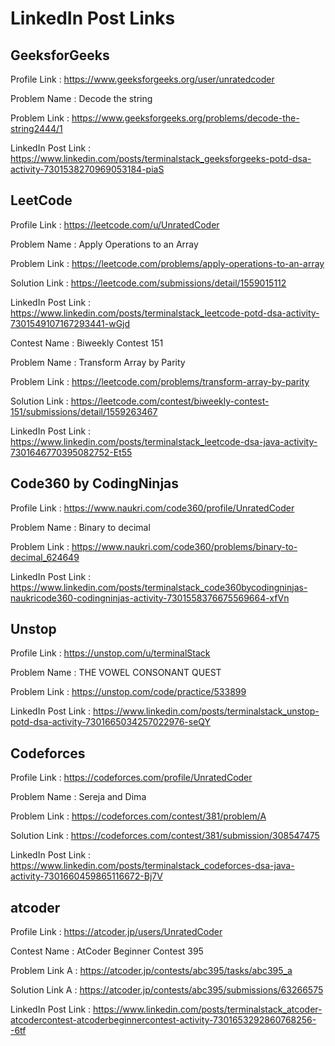 # LinkedIn Post Links

## GeeksforGeeks

Profile Link : https://www.geeksforgeeks.org/user/unratedcoder

Problem Name : Decode the string

Problem Link : https://www.geeksforgeeks.org/problems/decode-the-string2444/1

LinkedIn Post Link : https://www.linkedin.com/posts/terminalstack_geeksforgeeks-potd-dsa-activity-7301538270969053184-piaS

## LeetCode

Profile Link : https://leetcode.com/u/UnratedCoder

Problem Name : Apply Operations to an Array

Problem Link : https://leetcode.com/problems/apply-operations-to-an-array

Solution Link : https://leetcode.com/submissions/detail/1559015112

LinkedIn Post Link : https://www.linkedin.com/posts/terminalstack_leetcode-potd-dsa-activity-7301549107167293441-wGjd

Contest Name : Biweekly Contest 151

Problem Name : Transform Array by Parity

Problem Link : https://leetcode.com/problems/transform-array-by-parity

Solution Link : https://leetcode.com/contest/biweekly-contest-151/submissions/detail/1559263467

LinkedIn Post Link : https://www.linkedin.com/posts/terminalstack_leetcode-dsa-java-activity-7301646770395082752-Et55

## Code360 by CodingNinjas

Profile Link : https://www.naukri.com/code360/profile/UnratedCoder

Problem Name : Binary to decimal

Problem Link : https://www.naukri.com/code360/problems/binary-to-decimal_624649

LinkedIn Post Link : https://www.linkedin.com/posts/terminalstack_code360bycodingninjas-naukricode360-codingninjas-activity-7301558376675569664-xfVn

## Unstop

Profile Link : https://unstop.com/u/terminalStack

Problem Name : THE VOWEL CONSONANT QUEST

Problem Link : https://unstop.com/code/practice/533899

LinkedIn Post Link : https://www.linkedin.com/posts/terminalstack_unstop-potd-dsa-activity-7301665034257022976-seQY

## Codeforces

Profile Link : https://codeforces.com/profile/UnratedCoder

Problem Name : Sereja and Dima

Problem Link : https://codeforces.com/contest/381/problem/A

Solution Link : https://codeforces.com/contest/381/submission/308547475

LinkedIn Post Link : https://www.linkedin.com/posts/terminalstack_codeforces-dsa-java-activity-7301660459865116672-Bj7V

## atcoder

Profile Link : https://atcoder.jp/users/UnratedCoder

Contest Name : AtCoder Beginner Contest 395

Problem Link A : https://atcoder.jp/contests/abc395/tasks/abc395_a

Solution Link A : https://atcoder.jp/contests/abc395/submissions/63266575

LinkedIn Post Link : https://www.linkedin.com/posts/terminalstack_atcoder-atcodercontest-atcoderbeginnercontest-activity-7301653292860768256--6tf
